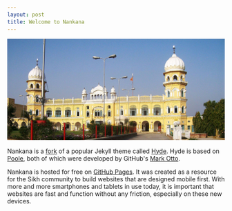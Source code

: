 ```yaml
---
layout: post
title: Welcome to Nankana
---
```


![Gurdwara Nankana Sahib in Pakistan](/content/images/nankana_sahib.jpg)

Nankana is a [fork](https://guides.github.com/activities/forking/) of a popular Jekyll theme called [Hyde](http://hyde.getpoole.com). Hyde is based on [Poole](http://getpoole.com), both of which were developed by GitHub's [Mark Otto](http://markdotto.com).

Nankana is hosted for free on [GitHub Pages](https://pages.github.com). It was created as a resource for the Sikh community to build websites that are designed mobile first. With more and more smartphones and tablets in use today, it is important that websites are fast and function without any friction, especially on these new devices.
